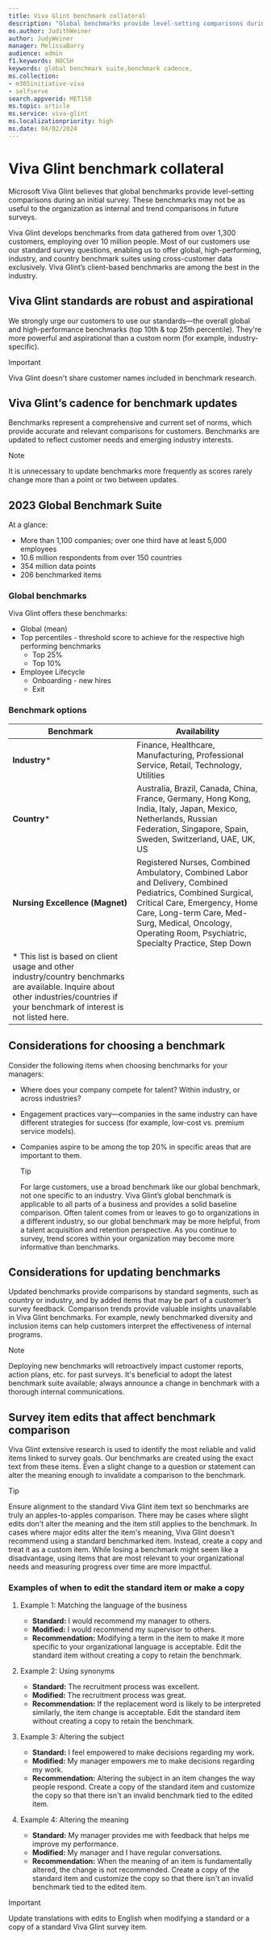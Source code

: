 ```yaml
---
title: Viva Glint benchmark collateral  
description: "Global benchmarks provide level-setting comparisons during an initial survey, but internal and trend comparisons provide more useful information in subsequent surveys."
ms.author: JudithWeiner
author: JudyWeiner
manager: MelissaBarry
audience: admin
f1.keywords: NOCSH
keywords: global benchmark suite,benchmark cadence,
ms.collection:  
- m365initiative-viva
- selfserve 
search.appverid: MET150 
ms.topic: article
ms.service: viva-glint
ms.localizationpriority: high
ms.date: 04/02/2024
---
```


# Viva Glint benchmark collateral  

Microsoft Viva Glint believes that global benchmarks provide level-setting comparisons during an initial survey. These benchmarks may not be as useful to the organization as internal and trend comparisons in future surveys.  

Viva Glint develops benchmarks from data gathered from over 1,300 customers, employing over 10 million people. Most of our customers use our standard survey questions, enabling us to offer global, high-performing, industry, and country benchmark suites using cross-customer data exclusively. Viva Glint’s client-based benchmarks are among the best in the industry. 

## Viva Glint standards are robust and aspirational 

We strongly urge our customers to use our standards—the overall global and high-performance benchmarks (top 10th & top 25th percentile). They're more powerful and aspirational than a custom norm (for example, industry-specific). 

> [!IMPORTANT]
> Viva Glint doesn't share customer names included in benchmark research.

## Viva Glint’s cadence for benchmark updates 

Benchmarks represent a comprehensive and current set of norms, which provide accurate and relevant comparisons for customers. Benchmarks are updated to reflect customer needs and emerging industry interests.  

> [!NOTE]
> It is unnecessary to update benchmarks more frequently as scores rarely change more than a point or two between updates.

## 2023 Global Benchmark Suite

At a glance:
 - More than 1,100 companies; over one third have at least 5,000 employees
 - 10.6 million respondents from over 150 countries
 - 354 million data points
 - 206 benchmarked items

### Global benchmarks

Viva Glint offers these benchmarks:
- Global (mean)
- Top percentiles - threshold score to achieve for the respective high performing benchmarks
  - Top 25%
  - Top 10%
- Employee Lifecycle
  - Onboarding - new hires
  - Exit
 
### Benchmark options

|Benchmark|Availability|
|--------|--------|
|**Industry***|Finance, Healthcare, Manufacturing, Professional Service, Retail, Technology, Utilities|
|**Country***|Australia, Brazil, Canada, China, France, Germany, Hong Kong, India, Italy, Japan, Mexico, Netherlands, Russian Federation, Singapore, Spain, Sweden, Switzerland, UAE, UK, US|
|**Nursing Excellence (Magnet)**|Registered Nurses, Combined Ambulatory, Combined Labor and Delivery, Combined Pediatrics, Combined Surgical, Critical Care, Emergency, Home Care, Long-term Care, Med-Surg, Medical, Oncology, Operating Room, Psychiatric, Specialty Practice, Step Down|
|* This list is based on client usage and other industry/country benchmarks are available. Inquire about other industries/countries if your benchmark of interest is not listed here.|

## Considerations for choosing a benchmark 

Consider the following items when choosing benchmarks for your managers: 

- Where does your company compete for talent? Within industry, or across industries? 
- Engagement practices vary—companies in the same industry can have different strategies for success (for example, low-cost vs. premium service models). 
- Companies aspire to be among the top 20% in specific areas that are important to them. 

  > [!TIP]
  > For large customers, use a broad benchmark like our global benchmark, not one specific to an industry. Viva Glint’s global benchmark is applicable to all parts of a business and provides a solid baseline comparison. Often talent comes from or leaves to go to organizations in a different industry, so our global benchmark may be more helpful, from a talent acquisition and retention perspective.
  > As you continue to survey, trend scores within your organization may become more informative than benchmarks.

## Considerations for updating benchmarks

Updated benchmarks provide comparisons by standard segments, such as country or industry, and by added items that may be part of a customer’s survey feedback. Comparison trends provide valuable insights unavailable in Viva Glint benchmarks. For example, newly benchmarked diversity and inclusion items can help customers interpret the effectiveness of internal programs.

> [!NOTE]
> Deploying new benchmarks will retroactively impact customer reports, action plans, etc. for past surveys. It's beneficial to adopt the latest benchmark suite available; always announce a change in benchmark with a thorough internal communications.

## Survey item edits that affect benchmark comparison

Viva Glint extensive research is used to identify the most reliable and valid items linked to survey goals. Our benchmarks are created using the exact text from these items. Even a slight change to a question or statement can alter the meaning enough to invalidate a comparison to the benchmark. 

> [!TIP]
> Ensure alignment to the standard Viva Glint item text so benchmarks are truly an apples-to-apples comparison. There may be cases where slight edits don't alter the meaning and the item still applies to the benchmark. In cases where major edits alter the item's meaning, Viva Glint doesn't recommend using a standard benchmarked item. Instead, create a copy and treat it as a custom item. While losing a benchmark might seem like a disadvantage, using items that are most relevant to your organizational needs and measuring progress over time are more impactful.

### Examples of when to edit the standard item or make a copy

1. Example 1: Matching the language of the business 

   - **Standard:** I would recommend my manager to others.
   - **Modified:** I would recommend my supervisor to others. 
   - **Recommendation:** Modifying a term in the item to make it more specific to your organizational language is acceptable. Edit the standard item without creating a copy to retain the benchmark.

1. Example 2: Using synonyms 

   - **Standard:** The recruitment process was excellent. 
   - **Modified:** The recruitment process was great.  
   - **Recommendation:** If the replacement word is likely to be interpreted similarly, the item change is acceptable. Edit the standard item without creating a copy to retain the benchmark.  

1. Example 3: Altering the subject 
   - **Standard:** I feel empowered to make decisions regarding my work. 
   - **Modified:** My manager empowers me to make decisions regarding my work.  
   - **Recommendation:** Altering the subject in an item changes the way people respond. Create a copy of the standard item and customize the copy so that there isn't an invalid benchmark tied to the edited item.

1. Example 4: Altering the meaning 
   - **Standard:** My manager provides me with feedback that helps me improve my performance. 
   - **Modified:** My manager and I have regular conversations.   
   - **Recommendation:** When the meaning of an item is fundamentally altered, the change is not recommended. Create a copy of the standard item and customize the copy so that there isn't an invalid benchmark tied to the edited item.
  
> [!IMPORTANT]
> Update translations with edits to English when modifying a standard or a copy of a standard Viva Glint survey item.
